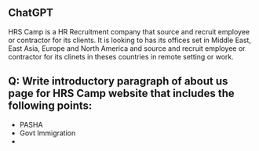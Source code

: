 ## ChatGPT

HRS Camp is a HR Recruitment company that source and recruit employee or contractor for its clients. It is looking to has its offices set in Middle East, East Asia, Europe and North America and source and recruit employee or contractor for its clinets in theses countries in remote setting or work. 

## Q: Write introductory paragraph of about us page for HRS Camp website that includes the following points:

- PASHA
- Govt Immigration
- 
